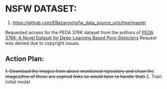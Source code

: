 # NSFW DATASET:

1. https://github.com/EBazarov/nsfw_data_source_urls/tree/master

Requested access for the PEDA 376K dataset from the authors of [PEDA 376K: A Novel Dataset for Deep-Learning
Based Porn-Detectors](https://ieeexplore.ieee.org/document/9206701)
Request was denied due to copyright issues.


## Action Plan:
<strike>
1. Download the images from above mentioned repository and clean the images(few of these are expired links so would have to handle that)
</strike>
2. Train initial model
